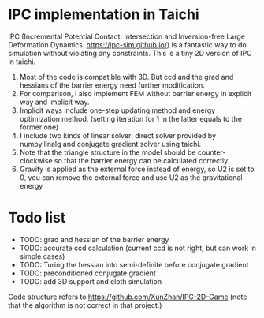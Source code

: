 # IPC implementation in Taichi

IPC (Incremental Potential Contact: Intersection and Inversion-free Large Deformation Dynamics. https://ipc-sim.github.io/) is a fantastic way to do simulation without violating any constraints. This is a tiny 2D version of IPC in taichi.

1. Most of the code is compatible with 3D. But ccd and the grad and hessians of the barrier energy need further modification.
2. For comparison, I also implement FEM without barrier energy in explicit way and implicit way.
3. Implicit ways include one-step updating method and energy optimization method. (setting iteration for 1 in the latter equals to the former one)
4. I include two kinds of linear solver: direct solver provided by numpy.linalg and conjugate gradient solver using taichi.
5. Note that the triangle structure in the model should be counter-clockwise so that the barrier energy can be calculated correctly.
6. Gravity is applied as the external force instead of energy, so U2 is set to 0, you can remove the external force and use U2 as the gravitational energy

# Todo list

-   TODO: grad and hessian of the barrier energy
-   TODO: accurate ccd calculation (current ccd is not right, but can work in simple cases)
-   TODO: Turing the hessian into semi-definite before conjugate gradient
-   TODO: preconditioned conjugate gradient
-   TODO: add 3D support and cloth simulation

Code structure refers to https://github.com/XunZhan/IPC-2D-Game (note that the algorithm is not correct in that project.)
